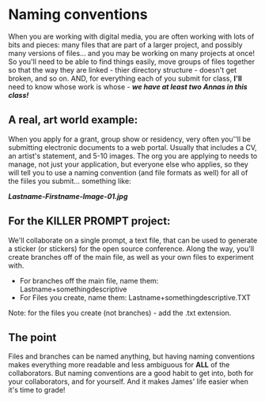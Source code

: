 # Naming conventions
When you are working with digital media, you are often working with lots of bits and pieces: many files that are part of a larger project, and possibly many versions of files... and you may be working on many projects at once! So you'll need to be able to find things easily, move groups of files together so that the way they are linked - thier directory structure - doesn't get broken, and so on. AND, for everything each of you submit for class, __I'll__ need to know whose work is whose - ***we have at least two Annas in this class!***

## A real, art world example:
When you apply for a grant, group show or residency, very often you''ll be submitting electronic documents to a web portal. Usually that includes a CV, an artist's statement, and 5-10 images. The org you are applying to needs to manage, not just your application, but everyone else who applies, so they will tell you to use a naming convention (and file formats as well) for all of the fiiles you submit... something like:

***Lastname-Firstname-Image-01.jpg***

## For the KILLER PROMPT project:
We'll collaborate on a single prompt, a text file, that can be used to generate a sticker (or stickers) for the open source conference. Along the way, you'll create branches off of the main file, as well as your own files to experiment with.

- For branches off the main file, name them: Lastname+somethingdescriptive
- For Files you create, name them: Lastname+somethingdescriptive.TXT

Note: for the files you create (not branches) - add the .txt extension. 

## The point
Files and branches can be named anything, but having naming conventions makes everything more readable and less ambiguous for **ALL** of the collaborators. But naming conventions are a good habit to get into, both for your collaborators, and for yourself. And it makes James' life easier when it's time to grade!
